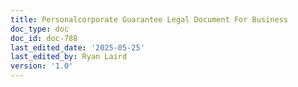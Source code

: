 ```yaml
---
title: Personalcorporate Guarantee Legal Document For Business
doc_type: doc
doc_id: doc-788
last_edited_date: '2025-05-25'
last_edited_by: Ryan Laird
version: '1.0'
---
```



